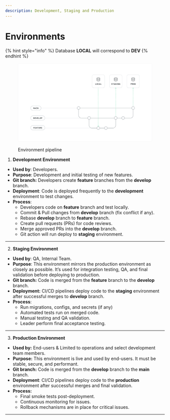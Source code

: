 ```yaml
---
description: Development, Staging and Production
---
```


# Environments

{% hint style="info" %}
Database **LOCAL** will correspond to **DEV**
{% endhint %}

<figure><img src="../../.gitbook/assets/image.png" alt=""><figcaption><p>Environment pipeline</p></figcaption></figure>

1. **Development Environment**

* **Used by**: Developers.
* **Purpose**: Development and initial testing of new features.
* **Git branch:** Developers create **feature** branches from the **develop** branch.
* **Deployment**: Code is deployed frequently to the **development** environment to test changes.
* **Process**:
  * Developers code on **feature** branch and test locally.
  * Commit & Pull changes from **develop** branch (fix conflict if any).
  * Rebase **develop** branch to **feature** branch.
  * Create pull requests (PRs) for code reviews.
  * Merge approved PRs into the **develop** branch.
  * Git action will run deploy to **staging** environment.

***

2. **Staging Environment**

* **Used by**: QA, Internal Team.
* **Purpose**: This environment mirrors the production environment as closely as possible. It’s used for integration testing, QA, and final validation before deploying to production.
* **Git branch:** Code is merged from the **feature** branch to the **develop** branch.
* **Deployment:** CI/CD pipelines deploy code to the **staging** environment after successful merges to **develop** branch.
* **Process**:
  * Run migrations, configs, and secrets (if any)
  * Automated tests run on merged code.
  * Manual testing and QA validation.
  * Leader perform final acceptance testing.

***

3. **Production Environment**

* **Used by:** End-users & Limited to operations and select development team members.
* **Purpose:** This environment is live and used by end-users. It must be stable, secure, and performant.
* **Git branch:** Code is merged from the **develop** branch to the **main** branch.
* **Deployment**: CI/CD pipelines deploy code to the **production** environment after successful merges and final validation.
* **Process:**
  * Final smoke tests post-deployment.
  * Continuous monitoring for issues.
  * Rollback mechanisms are in place for critical issues.

***



